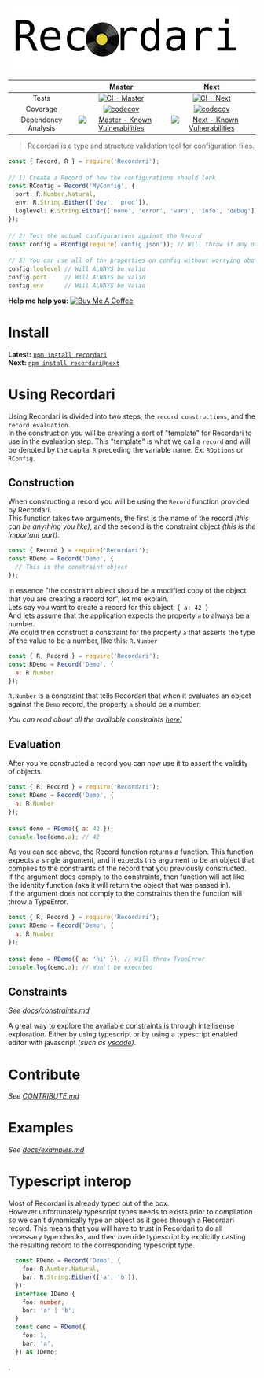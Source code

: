 ![logo](./assets/logo.png)

|         |  Master           | Next  |
|:------------:|:-----------------:|:------:|
| Tests             | [![CI - Master](https://circleci.com/gh/Olian04/Recordari/tree/master.svg?style=svg&circle-token=7dc7a0d0d63d7e8f42cdad6cc08f102a144f72a0)](https://circleci.com/gh/Olian04/Recordari/tree/master) |[![CI - Next](https://circleci.com/gh/Olian04/Recordari/tree/next.svg?style=svg&circle-token=7dc7a0d0d63d7e8f42cdad6cc08f102a144f72a0)](https://circleci.com/gh/Olian04/Recordari/tree/next) |
| Coverage  | [![codecov](https://codecov.io/gh/Olian04/Recordari/branch/master/graph/badge.svg?token=S2jhTAlWAh)](https://codecov.io/gh/Olian04/Recordari/branch/master)  | [![codecov](https://codecov.io/gh/Olian04/Recordari/branch/next/graph/badge.svg?token=S2jhTAlWAh)](https://codecov.io/gh/Olian04/Recordari/branch/next) |
| Dependency Analysis | [![Master - Known Vulnerabilities](https://snyk.io/test/github/Olian04/Recordari/badge.svg)](https://snyk.io/test/github/Olian04/Recordari) | [![Next -  Known Vulnerabilities](https://snyk.io/test/github/Olian04/Recordari/next/badge.svg)](https://snyk.io/test/github/Olian04/Recordari/next) |

> Recordari is a type and structure validation tool for configuration files.

```ts
const { Record, R } = require('Recordari');

// 1) Create a Record of how the configurations should look
const RConfig = Record('MyConfig', {
  port: R.Number.Natural,
  env: R.String.Either(['dev', 'prod']),
  loglevel: R.String.Either(['none', 'error', 'warn', 'info', 'debug'])
});

// 2) Test the actual configurations against the Record
const config = RConfig(require('config.json')); // Will throw if any of the constraints fail

// 3) You can use all of the properties on config without worrying about some of them not being valid.
config.loglevel // Will ALWAYS be valid
config.port     // Will ALWAYS be valid
config.env      // Will ALWAYS be valid
```

__Help me help you:__ <a href="https://www.buymeacoffee.com/olian04" target="_blank"><img src="https://www.buymeacoffee.com/assets/img/custom_images/orange_img.png" alt="Buy Me A Coffee" style="height: auto !important;width: auto !important;" ></a>

# Install

__Latest:__ [`npm install recordari`](https://www.npmjs.com/package/recordari) <br>
__Next:__ [`npm install recordari@next`](https://www.npmjs.com/package/recordari/v/next)

# Using Recordari

Using Recordari is divided into two steps, the `record constructions`, and the `record evaluation`. <br>
In the construction you will be creating a sort of "template" for Recordari to use in the evaluation step. This "template" is what we call a `record` and will be denoted by the capital `R` preceding the variable name. Ex: `ROptions` or `RConfig`. <br>

## Construction

When constructing a record you will be using the `Record` function provided by Recordari. <br>
This function takes two arguments, the first is the name of the record *(this can be anything you like)*, and the second is the constraint object *(this is the important part)*.

```js
const { Record } = require('Recordari');
const RDemo = Record('Demo', {
  // This is the constraint object
});
```

In essence "the constraint object should be a modified copy of the object that you are creating a record for", let me explain. <br>
Lets say you want to create a record for this object: `{ a: 42 }` <br>
And lets assume that the application expects the property `a` to always be a number. <br>
We could then construct a constraint for the property `a` that asserts the type of the value to be a number, like this: `R.Number` <br>

```js
const { R, Record } = require('Recordari');
const RDemo = Record('Demo', {
  a: R.Number
});
```

`R.Number` is a constraint that tells Recordari that when it evaluates an object against the `Demo` record, the property `a` should be a number.

*You can read about all the available constraints [here!](docs/constraints.md)*

## Evaluation

After you've constructed a record you can now use it to assert the validity of objects.

```js
const { R, Record } = require('Recordari');
const RDemo = Record('Demo', {
  a: R.Number
});

const demo = RDemo({ a: 42 });
console.log(demo.a); // 42
```

As you can see above, the Record function returns a function. This function expects a single argument, and it expects this argument to be an object that complies to the constraints of the record that you previously constructed.<br>
If the argument does comply to the constraints, then function will act like the identity function (aka it will return the object that was passed in). <br>
If the argument does not comply to the constraints then the function will throw a TypeError. <br>

```js
const { R, Record } = require('Recordari');
const RDemo = Record('Demo', {
  a: R.Number
});

const demo = RDemo({ a: 'hi' }); // Will throw TypeError
console.log(demo.a); // Won't be executed
```

## Constraints

*See [docs/constraints.md](docs/constraints.md)*

A great way to explore the available constraints is through intellisense exploration. Either by using typescript or by using a typescript enabled editor with javascript *(such as [vscode](https://code.visualstudio.com/))*.

# Contribute

*See [CONTRIBUTE.md](CONTRIBUTE.md)*

# Examples

*See [docs/examples.md](docs/examples.md)*

# Typescript interop

Most of Recordari is already typed out of the box.<br>
However unfortunately typescript types needs to exists prior to compilation so we can't dynamically type an object as it goes through a Recordari record. This means that you will have to trust in Recordari to do all necessary type checks, and then override typescript by explicitly casting the resulting record to the corresponding typescript type.

```ts
  const RDemo = Record('Demo', {
    foo: R.Number.Natural,
    bar: R.String.Either(['a', 'b']),
  });
  interface IDemo {
    foo: number;
    bar: 'a' | 'b';
  }
  const demo = RDemo({
    foo: 1,
    bar: 'a',
  }) as IDemo;
```

.
